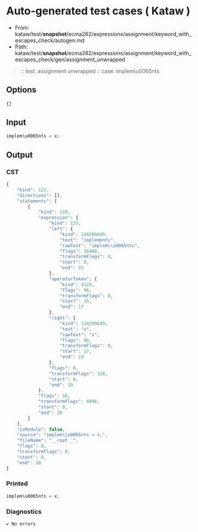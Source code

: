 # Auto-generated test cases ( Kataw )
- From: kataw/test/__snapshot__/ecma262/expressions/assignment/keyword_with_escapes_check/autogen.md
- Path: kataw/test/__snapshot__/ecma262/expressions/assignment/keyword_with_escapes_check/gen/assignment_unwrapped
> :: test: assignment unwrapped
> :: case: implem\u0065nts
## Options

`````js
{}
`````
## Input

`````js
implem\u0065nts = x;
`````
## Output

### CST

```javascript
{
    "kind": 122,
    "directives": [],
    "statements": [
        {
            "kind": 120,
            "expression": {
                "kind": 125,
                "left": {
                    "kind": 134299649,
                    "text": "implements",
                    "rawText": "implem\\u0065nts",
                    "flags": 16480,
                    "transformFlags": 0,
                    "start": 0,
                    "end": 15
                },
                "operatorToken": {
                    "kind": 4125,
                    "flags": 96,
                    "transformFlags": 0,
                    "start": 15,
                    "end": 17
                },
                "right": {
                    "kind": 134299649,
                    "text": "x",
                    "rawText": "x",
                    "flags": 96,
                    "transformFlags": 0,
                    "start": 17,
                    "end": 19
                },
                "flags": 0,
                "transformFlags": 128,
                "start": 0,
                "end": 19
            },
            "flags": 16,
            "transformFlags": 4096,
            "start": 0,
            "end": 20
        }
    ],
    "isModule": false,
    "source": "implem\\u0065nts = x;",
    "fileName": "__root__",
    "flags": 0,
    "transformFlags": 0,
    "start": 0,
    "end": 20
}
```

### Printed

```javascript
implem\u0065nts = x;
```

### Diagnostics

```javascript
✔ No errors
```

